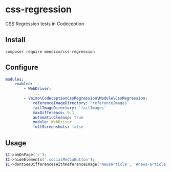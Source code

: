 css-regression
==============
CSS Regression tests in Codeception

Install
-------
```shell
composer require mendicm/css-regression
```

Configure
---------
```yaml
modules:
    enabled:
        - WebDriver:
            ...
        - Vaimo\CodeceptionCssRegression\Module\CssRegression:
            referenceImageDirectory: 'referenceImages'
            failImageDirectory: 'failImages'
            maxDifference: 0.1
            automaticCleanup: true
            module: WebDriver
            fullScreenshots: false
```


Usage
-----
```php
$I->amOnPage('/');
$I->hideElements('.socialMediaButton');
$I->dontSeeDifferencesWithReferenceImage('NewsArticle', '#news-article');
```

